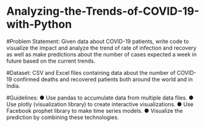 # Analyzing-the-Trends-of-COVID-19-with-Python

#Problem Statement:
Given data about COVID-19 patients, write code to visualize the impact and
analyze the trend of rate of infection and recovery as well as make predictions
about the number of cases expected a week in future based on the current
trends.

#Dataset:
CSV and Excel files containing data about the number of COVID-19 confirmed
deaths and recovered patients both around the world and in India.

#Guidelines:
● Use pandas to accumulate data from multiple data files.
● Use plotly (visualization library) to create interactive visualizations.
● Use Facebook prophet library to make time series models.
● Visualize the prediction by combining these technologies.
